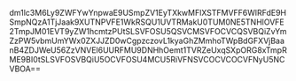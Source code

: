 dm1lc3M6Ly9ZWFYwYnpwaE9USmpZV1EyTXkwMFlXSTFMVFF6WlRFdE9HSmpNQzA1TjJaak9XUTNPVFE1WkRSQU1UVTRMakU0TUM0NE5TNHlOVFE2TmpJM01EVT9yZW1hcmtzPUtSLSVFOSU5QSVCMSVFOCVCQSVBQiZvYmZzPW5vbmUmYWx0ZXJJZD0wCgpzczovL1kyaGhZMmhoTWpBdGFXVjBaanB4ZDJWeU56ZzVNVEl6UURFMU9DNHhOemt1TVRZeUxqSXpORG8xTmpRME9BI0tSLSVFOSVBQiU5OCVFOSU4MCU5RiVFNSVCOCVCOCVFNyU5NCVBOA==
